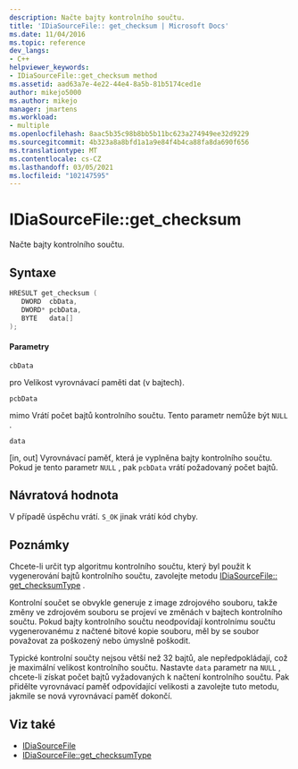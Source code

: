 ```yaml
---
description: Načte bajty kontrolního součtu.
title: 'IDiaSourceFile:: get_checksum | Microsoft Docs'
ms.date: 11/04/2016
ms.topic: reference
dev_langs:
- C++
helpviewer_keywords:
- IDiaSourceFile::get_checksum method
ms.assetid: aad63a7e-4e22-44e4-8a5b-81b5174ced1e
author: mikejo5000
ms.author: mikejo
manager: jmartens
ms.workload:
- multiple
ms.openlocfilehash: 8aac5b35c98b8bb5b11bc623a274949ee32d9229
ms.sourcegitcommit: 4b323a8a8bfd1a1a9e84f4b4ca88fa8da690f656
ms.translationtype: MT
ms.contentlocale: cs-CZ
ms.lasthandoff: 03/05/2021
ms.locfileid: "102147595"
---
```

# <a name="idiasourcefileget_checksum"></a>IDiaSourceFile::get_checksum
Načte bajty kontrolního součtu.

## <a name="syntax"></a>Syntaxe

```C++
HRESULT get_checksum ( 
   DWORD  cbData,
   DWORD* pcbData,
   BYTE   data[]
);
```

#### <a name="parameters"></a>Parametry
 `cbData`

pro Velikost vyrovnávací paměti dat (v bajtech).

 `pcbData`

mimo Vrátí počet bajtů kontrolního součtu. Tento parametr nemůže být `NULL` .

 `data`

[in, out] Vyrovnávací paměť, která je vyplněna bajty kontrolního součtu. Pokud je tento parametr `NULL` , pak `pcbData` vrátí požadovaný počet bajtů.

## <a name="return-value"></a>Návratová hodnota
 V případě úspěchu vrátí. `S_OK` jinak vrátí kód chyby.

## <a name="remarks"></a>Poznámky
 Chcete-li určit typ algoritmu kontrolního součtu, který byl použit k vygenerování bajtů kontrolního součtu, zavolejte metodu [IDiaSourceFile:: get_checksumType](../../debugger/debug-interface-access/idiasourcefile-get-checksumtype.md) .

 Kontrolní součet se obvykle generuje z image zdrojového souboru, takže změny ve zdrojovém souboru se projeví ve změnách v bajtech kontrolního součtu. Pokud bajty kontrolního součtu neodpovídají kontrolnímu součtu vygenerovanému z načtené bitové kopie souboru, měl by se soubor považovat za poškozený nebo úmyslně poškodit.

 Typické kontrolní součty nejsou větší než 32 bajtů, ale nepředpokládají, což je maximální velikost kontrolního součtu. Nastavte `data` parametr na `NULL` , chcete-li získat počet bajtů vyžadovaných k načtení kontrolního součtu. Pak přidělte vyrovnávací paměť odpovídající velikosti a zavolejte tuto metodu, jakmile se nová vyrovnávací paměť dokončí.

## <a name="see-also"></a>Viz také
- [IDiaSourceFile](../../debugger/debug-interface-access/idiasourcefile.md)
- [IDiaSourceFile::get_checksumType](../../debugger/debug-interface-access/idiasourcefile-get-checksumtype.md)
